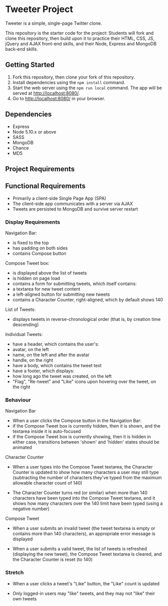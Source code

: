 # Tweeter Project

Tweeter is a simple, single-page Twitter clone.

This repository is the starter code for the project: Students will fork and clone this repository, then build upon it to practice their HTML, CSS, JS, jQuery and AJAX front-end skills, and their Node, Express and MongoDB back-end skills.

## Getting Started

1. Fork this repository, then clone your fork of this repository.
2. Install dependencies using the `npm install` command.
3. Start the web server using the `npm run local` command. The app will be served at <http://localhost:8080/>.
4. Go to <http://localhost:8080/> in your browser.

## Dependencies

- Express
- Node 5.10.x or above
- SASS
- MongoDB
- Chance
- MD5

## Project Requirements

## Functional Requirements
- Primarily a client-side Single Page App (SPA)
- The client-side app communicates with a server via AJAX
- Tweets are persisted to MongoDB and survive server restart

### Display Requirements
Navigation Bar:

- is fixed to the top
- has padding on both sides
- contains Compose button

Compose Tweet box:

- is displayed above the list of tweets
- is hidden on page load
- contains a form for submitting tweets, which itself contains:
- a textarea for new tweet content
- a left-aligned button for submitting new tweets
- contains a Character Counter, right-aligned, which by default shows   140

List of Tweets:

- displays tweets in reverse-chronological order (that is, by       creation time descending)

Individual Tweets:

- have a header, which contains the user's:
- avatar, on the left
- name, on the left and after the avatar
- handle, on the right
- have a body, which contains the tweet text
- have a footer, which displays:
- how long ago the tweet was created, on the left
- "Flag", "Re-tweet" and "Like" icons upon hovering over the tweet,  on the right

### Behaviour

Navigation Bar
- When a user clicks the Compose button in the Navigation Bar:
- if the Compose Tweet box is currently hidden, then it is shown, and the textarea inside it is auto-focused
- if the Compose Tweet box is currently showing, then it is hidden
in either case, transitions between 'shown' and 'hidden' states should be animated

Character Counter
- When a user types into the Compose Tweet textarea, the Character Counter is updated to show how many characters a user may still type (subtracting the number of characters they've typed from the maximum allowable character count of 140)

- The Character Counter turns red (or similar) when more than 140 characters have been typed into the Compose Tweet textarea, and it shows how many characters over the 140 limit have been typed (using a negative number)

Compose Tweet
- When a user submits an invalid tweet (the tweet textarea is empty or contains more than 140 characters), an appropriate error message is displayed

- When a user submits a valid tweet, the list of tweets is refreshed (displaying the new tweet), the Compose Tweet textarea is cleared, and the Character Counter is reset (to 140)

### Stretch
- When a user clicks a tweet's "Like" button, the "Like" count is updated

- Only logged-in users may "like" tweets, and they may not "like" their own tweets
